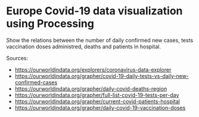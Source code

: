 # Europe Covid-19 data visualization using Processing

Show the relations between the number of daily confirmed new cases, tests vaccination doses administred, deaths and patients in hospital.

Sources:

* https://ourworldindata.org/explorers/coronavirus-data-explorer
* https://ourworldindata.org/grapher/covid-19-daily-tests-vs-daily-new-confirmed-cases
* https://ourworldindata.org/grapher/daily-covid-deaths-region
* https://ourworldindata.org/grapher/full-list-covid-19-tests-per-day
* https://ourworldindata.org/grapher/current-covid-patients-hospital
* https://ourworldindata.org/grapher/daily-covid-19-vaccination-doses
